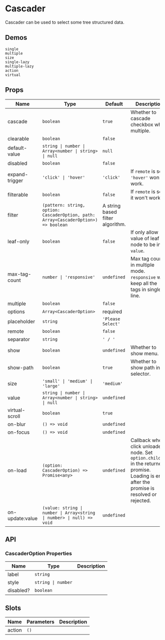 # Cascader

Cascader can be used to select some tree structured data.

## Demos

```demo
single
multiple
size
single-lazy
multiple-lazy
action
virtual
```

## Props

| Name | Type | Default | Description |
| --- | --- | --- | --- |
| cascade | `boolean` | `true` | Whether to cascade checkbox when multiple. |
| clearable | `boolean` | `false` |  |
| default-value | `string \| number \| Array<number \| string> \| null` | `null` |  |
| disabled | `boolean` | `false` |  |
| expand-trigger | `'click' \| 'hover'` | `'click'` | If `remote` is set, `'hover'` won't work. |
| filterable | `boolean` | `false` | If `remote` is set, it won't work. |
| filter | `(pattern: string, option: CascaderOption, path: Array<CascaderOption>) => boolean` | A string based filter algorithm. |  |
| leaf-only | `boolean` | `false` | If only allow value of leaf node to be in `value`. |
| max-tag-count | `number \| 'responsive'` | `undefined` | Max tag count in multiple mode. `responsive` will keep all the tags in single line. |
| multiple | `boolean` | `false` |  |
| options | `Array<CascaderOption>` | required |  |
| placeholder | `string` | `'Please Select'` |  |
| remote | `boolean` | `false` |  |
| separator | `string` | `' / '` |  |
| show | `boolean` | `undefined` | Whether to show menu. |
| show-path | `boolean` | `true` | Whether to show path in selector. |
| size | `'small' \| 'medium' \| 'large'` | `'medium'` |  |
| value | `string \| number \| Array<number \| string> \| null` | `undefined` |  |
| virtual-scroll | `boolean` | `true` |  |
| on-blur | `() => void` | `undefined` |  |
| on-focus | `() => void` | `undefined` |
| on-load | `(option: CascaderOption) => Promise<any>` | `undefined` | Callback when click unloaded node. Set `option.children` in the returned promise. Loading is end after the promise is resolved or rejected. |
| on-update:value | `(value: string \| number \| Array<string \| number> \| null) => void` | `undefined` |  |

## API

### CascaderOption Properties

| Name      | Type               | Description |
| --------- | ------------------ | ----------- |
| label     | `string`           |             |
| style     | `string \| number` |
| disabled? | `boolean`          |             |

## Slots

| Name   | Parameters | Description |
| ------ | ---------- | ----------- |
| action | `()`       |             |
